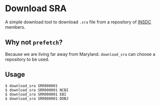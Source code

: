 # Download SRA

A simple download tool to download `.sra` file from a repository of [INSDC](http://insdc.org) members.

## Why not `prefetch`?

Because we are living far away from Maryland. `download_sra` can choose a repository to be used.

## Usage

```
$ download_sra SRR000001
$ download_sra SRR000001 NCBI
$ download_sra SRR000001 EBI
$ download_sra SRR000001 DDBJ
```
